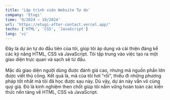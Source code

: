 ```yaml
---
title: 'Lập trình viên Website Tự do'
company: 'Etugi'
time: '9/2024 — 10/2024'
url: 'https://etugi-after-contact.vercel.app/'
techs: ['HTML', 'CSS', 'JavaScript']
lang: 'vi'
---
```


Đây là dự án tự do đầu tiên của tôi, giúp tôi áp dụng và cải thiện đáng kể các kỹ năng HTML, CSS và JavaScript. Tôi tập trung vào việc tạo ra một giao diện trực quan và sạch sẽ từ đầu.
<br>
<br>
Mặc dù giao diện người dùng được đánh giá cao, nhưng mã nguồn phần lớn được viết thủ công. Kết quả là, mã của tôi hơi "rối", thiếu đi những phương pháp tốt nhất mà tôi đã học được sau này. Dù vậy, dự án này vẫn vô cùng quý giá. Đó là kinh nghiệm then chốt giúp tôi nắm vững hoàn toàn các kiến thức nền tảng về HTML, CSS và JavaScript.
